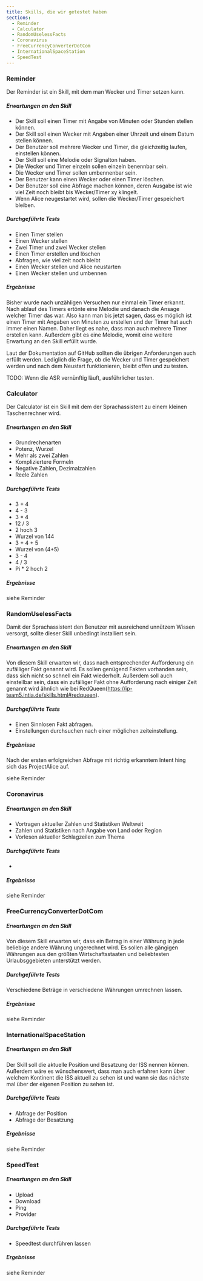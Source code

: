 ```yaml
---
title: Skills, die wir getestet haben
sections:
  - Reminder
  - Calculator
  - RandomUselessFacts
  - Coronavirus
  - FreeCurrencyConverterDotCom
  - InternationalSpaceStation
  - SpeedTest
---
```


### Reminder

Der Reminder ist ein Skill, mit dem man Wecker und Timer setzen kann.

##### Erwartungen an den Skill

- Der Skill soll einen Timer mit Angabe von Minuten oder Stunden stellen können.
- Der Skill soll einen Wecker mit Angaben einer Uhrzeit und einem Datum stellen können.
- Der Benutzer soll mehrere Wecker und Timer, die gleichzeitig laufen, einstellen können.
- Der Skill soll eine Melodie oder Signalton haben.
- Die Wecker und Timer einzeln sollen einzeln benennbar sein.
- Die Wecker und Timer sollen umbennenbar sein.
- Der Benutzer kann einen Wecker oder einen Timer löschen.
- Der Benutzer soll eine Abfrage machen können, deren Ausgabe ist wie viel Zeit noch bleibt bis Wecker/Timer xy klingelt.
- Wenn Alice neugestartet wird, sollen die Wecker/Timer gespeichert bleiben.

##### Durchgeführte Tests

- Einen Timer stellen
- Einen Wecker stellen
- Zwei Timer und zwei Wecker stellen
- Einen Timer erstellen und löschen
- Abfragen, wie viel zeit noch bleibt
- Einen Wecker stellen und Alice neustarten
- Einen Wecker stellen und umbennen

##### Ergebnisse

Bisher wurde nach unzähligen Versuchen nur einmal ein Timer erkannt. Nach ablauf des Timers ertönte eine Melodie und danach die Ansage welcher Timer das war. 
Also kann man bis jetzt sagen, dass es möglich ist einen Timer mit Angaben von Minuten zu erstellen und der Timer hat auch immer einen Namen. Daher liegt es nahe, dass man auch mehrere Timer erstellen kann. 
Außerdem gibt es eine Melodie, womit eine weitere Erwartung an den Skill erfüllt wurde.

Laut der Dokumentation auf GitHub sollten die übrigen Anforderungen auch erfüllt werden. Lediglich die Frage, ob die Wecker und Timer gespeichert werden und nach dem Neustart funktionieren, bleibt offen und zu testen.

TODO: Wenn die ASR vernünftig läuft, ausführlicher testen.



### Calculator

Der Calculator ist ein Skill mit dem der Sprachassistent zu einem kleinen Taschenrechner wird.

##### Erwartungen an den Skill

- Grundrechenarten
- Potenz, Wurzel
- Mehr als zwei Zahlen
- Kompliziertere Formeln
- Negative Zahlen, Dezimalzahlen
- Reele Zahlen

##### Durchgeführte Tests

- 3 + 4
- 4 - 3
- 3 * 4
- 12 / 3
- 2 hoch 3
- Wurzel von 144
- 3 + 4 + 5
- Wurzel von (4+5)
- 3 - 4
- 4 / 3
- Pi * 2 hoch 2

##### Ergebnisse

siehe Reminder

### RandomUselessFacts

Damit der Sprachassistent den Benutzer mit ausreichend unnützem Wissen versorgt, sollte dieser Skill unbedingt installiert sein.

##### Erwartungen an den Skill

Von diesem Skill erwarten wir, dass nach entsprechender Aufforderung ein zufälliger Fakt genannt wird. Es sollen 
genügend Fakten vorhanden sein, dass sich nicht so schnell ein Fakt wiederholt. Außerdem soll auch einstellbar sein, 
dass ein zufälliger Fakt ohne Aufforderung nach einiger Zeit genannt wird ähnlich wie bei RedQueen(https://ip-team5.intia.de/skills.html#redqueen). 

##### Durchgeführte Tests

- Einen Sinnlosen Fakt abfragen.
- Einstellungen durchsuchen nach einer möglichen zeiteinstellung.

##### Ergebnisse

Nach der ersten erfolgreichen Abfrage mit richtig erkanntem Intent hing sich das ProjectAlice auf.

siehe Reminder

### Coronavirus

##### Erwartungen an den Skill

- Vortragen aktueller Zahlen und Statistiken Weltweit
- Zahlen und Statistiken nach Angabe von Land oder Region
- Vorlesen aktueller Schlagzeilen zum Thema

##### Durchgeführte Tests

- 

##### Ergebnisse

siehe Reminder

### FreeCurrencyConverterDotCom

##### Erwartungen an den Skill

Von diesem Skill erwarten wir, dass ein Betrag in einer Währung in jede beliebige andere Währung ungerechnet wird. Es sollen
alle gängigen Währungen aus den größten Wirtschaftsstaaten und beliebtesten Urlaubsggebieten unterstützt werden.

##### Durchgeführte Tests

Verschiedene Beträge in verschiedene Währungen umrechnen lassen.

##### Ergebnisse

siehe Reminder

### InternationalSpaceStation

##### Erwartungen an den Skill

Der Skill soll die aktuelle Position und Besatzung der ISS nennen können. Außerdem wäre es wünschenswert, dass 
man auch erfahren kann über welchem Kontinent die ISS aktuell zu sehen ist und wann sie das nächste mal über der 
eigenen Position zu sehen ist.

##### Durchgeführte Tests

- Abfrage der Position
- Abfrage der Besatzung

##### Ergebnisse



siehe Reminder

### SpeedTest

##### Erwartungen an den Skill

- Upload
- Download
- Ping
- Provider

##### Durchgeführte Tests

- Speedtest durchführen lassen

##### Ergebnisse

siehe Reminder



















